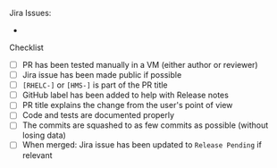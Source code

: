 <!-- Write a description of what the PR solves and how -->

<!-- Link to relevant Red Hat Jira issues -->
Jira Issues:

<!-- List below in format of [RHELC-](https://issues.redhat.com/browse/RHELC-) -->
-

Checklist

- [ ] PR has been tested manually in a VM (either author or reviewer)
- [ ] Jira issue has been made public if possible
- [ ] `[RHELC-]` or `[HMS-]` is part of the PR title <!-- For a proper sync with Jira -->
- [ ] GitHub label has been added to help with Release notes <!-- enhancement, bug-fix, no-changelog, security-hardening, breaking-change, test-coverage-enhancement -->
- [ ] PR title explains the change from the user's point of view
- [ ] Code and tests are documented properly
- [ ] The commits are squashed to as few commits as possible (without losing data) <!-- The commits can be squashed to 1 commit, but then we might lose data regarding moving something to a new file and then refactoring for example. Hence squash without losing data -->
- [ ] When merged: Jira issue has been updated to `Release Pending` if relevant
